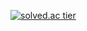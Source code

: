 [![solved.ac tier](http://mazassumnida.wtf/api/generate_badge?boj=uk7880)](https://solved.ac/uk7880)
